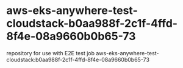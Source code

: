 # aws-eks-anywhere-test-cloudstack-b0aa988f-2c1f-4ffd-8f4e-08a9660b0b65-73
repository for use with E2E test job aws-eks-anywhere-test-cloudstack:b0aa988f-2c1f-4ffd-8f4e-08a9660b0b65-73
